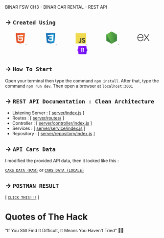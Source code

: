  BINAR FSW CH3 - BINAR CAR RENTAL - REST API

## -> `Created Using` 
<p align="center">
  <a style="margin: 5px 30px" href="https://www.w3.org/html/" target="_blank" rel="noreferrer"> 
  	<img src="https://raw.githubusercontent.com/devicons/devicon/master/icons/html5/html5-original.svg" alt="html5" width="35" height="35"/> 
  </a> 
  <a style="margin: 5px 30px" href="https://www.w3schools.com/css/" target="_blank" rel="noreferrer"> 
  	<img src="https://raw.githubusercontent.com/devicons/devicon/master/icons/css3/css3-original.svg" alt="css3" width="35" height="35"/> 
  </a> 
  <a style="margin: 5px 30px" href="https://www.w3schools.com/js/" target="_blank" rel="noreferrer"> 
  	<img src="https://raw.githubusercontent.com/devicons/devicon/master/icons/javascript/javascript-original.svg" alt="javascript" width="35" height="35"/> 
  </a>
  <a style="margin: 5px 30px" href="https://nodejs.org/" target="_blank" rel="noreferrer"> 
  	<img src="https://raw.githubusercontent.com/devicons/devicon/master/icons/nodejs/nodejs-original.svg" alt="nodejs" width="40" height="40"/> 
  </a>
  <a style="margin: 5px 30px" href="https://expressjs.com/" target="_blank" rel="noreferrer"> 
  	<img src="https://raw.githubusercontent.com/devicons/devicon/master/icons/express/express-original.svg" alt="expressjs" width="40" height="40"/> 
  </a>
  <a style="margin: 5px 30px" href="https://getbootstrap.com" target="_blank" rel="noreferrer"> 
  	<img src="https://raw.githubusercontent.com/devicons/devicon/master/icons/bootstrap/bootstrap-original.svg" alt="bootstrap" width="35" height="35"/> 
  </a>
</p>

## -> `How To Start`
Open your terminal then type the command `npm install`. After that, type the command `npm run dev`. Then open a browser at `localhost:3001`

## -> `REST API Documentation : Clean Architecture`
- Listening Server : [ [server/index.js](./server/index.js) ]
- Routes  : [ [server/routes/](./server/routes/) ]
- Controller : [ [server/controller/index.js](./server/controller/index.js) ]
- Services : [ [server/service/index.js](./server/service/index.js) ]
- Repository : [ [server/repository/index.js](./server/repository/index.js) ]

## -> `API Cars Data`
I modified the provided API data, then it looked like this :

[`CARS DATA (RAW)`](https://raw.githubusercontent.com/dvlboo/CH-3-Kukuh-Cokro-Wibowo/develop/data/cars.json) or [`CARS DATA (LOCALE)`](./data/cars.json)

## -> `POSTMAN RESULT`
[ [`CLICK THIS!!!`](./BCR-API.postman_collection.json) ]

# Quotes of The Hack

"If You Still Find It Difficult, It Means You Haven't Tried" 🎈🎢
